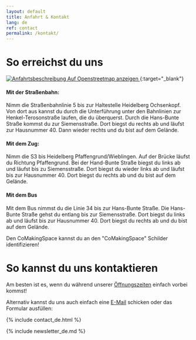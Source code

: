 ```yaml
---
layout: default
title: Anfahrt & Kontakt
lang: de
ref: contact
permalink: /kontakt/
---
```


# So erreichst du uns
[![Anfahrtsbeschreibung ](https://wiki.comakingspace.de/images/b/be/Businesscard_Map_Arrowless.svg "Anfahrtsbeschreibung zum CoMakingSpace Heidelberg")
Auf Openstreetmap anzeigen
](https://www.openstreetmap.org/?mlat=49.40833&amp;mlon=8.64655#map=19/49.40833/8.64655){:target="_blank"}

#### Mit der Straßenbahn: 
Nimm die Straßenbahnlinie 5 bis zur Haltestelle Heidelberg Ochsenkopf. Von dort aus kannst du durch die Unterführung unter den Bahnlinien zur Henkel-Terosonstraße laufen, die du überquerst. Durch die Hans-Bunte Straße kommst du zur Siemensstraße. Dort biegst du rechts ab und läufst zur Hausnummer 40. Dann wieder rechts und du bist auf dem Gelände.
#### Mit dem Zug:
Nimm die S3 bis Heidelberg Pfaffengrund/Wieblingen. Auf der Brücke läufst du Richtung Pfaffengrund. Bei der Hand-Bunte Straße biegst du links ab und läufst bis zu Siemensstraße. Dort biegst du wieder links ab und läufst bis zur Hausnummer 40. Dort biegst du rechts ab und du bist auf dem Gelände.
#### Mit dem Bus
Mit dem Bus nimmst du die Linie 34 bis zur Hans-Bunte Straße. Die Hans-Bunte Straße gehst du entlang bis zur Siemensstraße. Dort biegst du links ab und läufst bis zur Hausnummer 40. Dort biegst du rechts ab und du bist auf dem Gelände.

Den CoMakingSpace kannst du an den "CoMakingSpace" Schilder identifizieren!

# So kannst du uns kontaktieren

Am besten ist es, wenn du während unserer [Öffnungszeiten](/kalender) einfach vorbei kommst!

Alternativ kannst du uns auch einfach eine [E-Mail](mailto:info@comaking.space) schicken oder das Formular ausfüllen:

{% include contact_de.html %}

{% include newsletter_de.md %}
